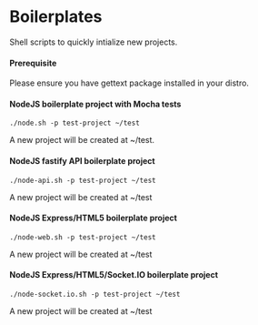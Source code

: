 # Boilerplates
Shell scripts to quickly intialize new projects.

#### Prerequisite
Please ensure you have gettext package installed in your distro.

#### NodeJS boilerplate project with Mocha tests
```
./node.sh -p test-project ~/test
```
A new project will be created at ~/test.

#### NodeJS fastify API boilerplate project
```
./node-api.sh -p test-project ~/test
```
A new project will be created at ~/test

#### NodeJS Express/HTML5 boilerplate project
```
./node-web.sh -p test-project ~/test
```
A new project will be created at ~/test

#### NodeJS Express/HTML5/Socket.IO boilerplate project
```
./node-socket.io.sh -p test-project ~/test
```
A new project will be created at ~/test
